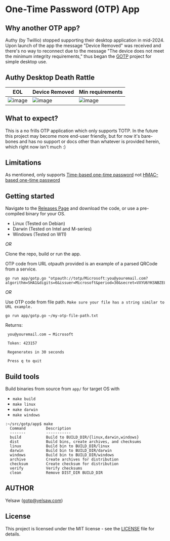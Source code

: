 # One-Time Password (OTP) App

## Why another OTP app?
Authy (by Twillio) stopped supporting their desktop application in mid-2024. Upon launch of the app the message "Device Removed" was received and there's no way to reconnect due to the message "The device does not meet the minimum integrity requirements," thus began the [GOTP](https://github.com/yelsaw/gotp) project for simple desktop use.

## Authy Desktop Death Rattle
|EOL |Device Removed | Min requirements |
|-|-|-|
|![image](https://github.com/user-attachments/assets/836ccd37-1ce5-4367-adc1-76840d2c8ada)|![image](https://github.com/user-attachments/assets/0afc6091-ef71-47c2-8ac2-3aa72352cd7f)|![image](https://github.com/user-attachments/assets/de45815f-fce7-491b-9de5-4df365c19ab1)|

## What to expect?
This is a no frills OTP application which only supports TOTP.
In the future this project may become more end-user friendly, but for now it's bare-bones and has no support or docs other than whatever is provided herein, which right now isn't much :)

## Limitations
As mentioned, only supports [Time-based one-time password](https://en.wikipedia.org/wiki/Time-based_one-time_password) not [HMAC-based one-time password](https://en.wikipedia.org/wiki/HMAC-based_one-time_password)

## Getting started

Navigate to the [Releases Page](https://github.com/yelsaw/gotp/releases) and download the code, or use a pre-compiled binary for your OS.
 - Linux (Tested on Debian)
 - Darwin (Tested on Intel and M-series)
 - Windows (Tested on W11)

*OR*


Clone the repo, build or run the app.

OTP code from URL
otpauth provided is an example of a parsed QRCode from a service.
```
go run app/gotp.go "otpauth://totp/Microsoft:you@youremail.com?algorithm=SHA1&digits=6&issuer=Microsoft&period=30&secret=VXYU6YKSNBZELU23"
```
*OR*

Use OTP code from file path. `Make sure your file has a string similar to URL example.`
```
go run app/gotp.go ~/my-otp-file-path.txt
```

Returns:
```
 you@youremail.com → Microsoft

 Token: 423157

 Regenerates in 30 seconds

 Press q to quit

```

## Build tools

Build binaries from source from `app/` for target OS with

 - `make build`
 - `make linux`
 - `make darwin`
 - `make windows`


```
:~/src/gotp/app$ make
  Command         Description
  -------         -----------
  build           Build to BUILD_DIR/{linux,darwin,windows}
  dist            Build bins, create archives, and checksums
  linux           Build bin to BUILD_DIR/linux
  darwin          Build bin to BUILD_DIR/darwin
  windows         Build bin to BUILD_DIR/windows
  archive         Create archives for distribution
  checksum        Create checksum for distribution
  verify          Verify checksums
  clean           Remove DIST_DIR BUILD_DIR
```

## AUTHOR

Yelsaw (gotp@yelsaw.com)

## License

This project is licensed under the MIT license - see the [LICENSE](https://github.com/yelsaw/gotp/blob/main/LICENSE) file for details.
